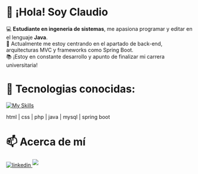 # 👋 ¡Hola! Soy Claudio
💻 **Estudiante en ingeneria de sistemas**, me apasiona programar y editar en el lenguaje **Java**.  
🚀 Actualmente me estoy centrando en el apartado de back-end, arquitecturas MVC y frameworks como Spring Boot.  
📚 ¡Estoy en constante desarrollo y apunto de finalizar mi carrera universitaria! 

# 🌱 Tecnologias conocidas:

[![My Skills](https://skillicons.dev/icons?i=html,css,php,java,mysql,spring&theme=light)](https://skillicons.dev)

html | css | php | java | mysql | spring boot

# 📫 Acerca de mí
<a href="https://www.linkedin.com/in/claudio-sep%C3%BAlveda-139a40381/" target="_blank">
  <img src="https://img.shields.io/badge/linkedin:  claudio-%2300acee.svg?color=405DE6&style=for-the-badge&logo=linkedin&logoColor=white" alt=linkedin style="margin-bottom: 5px;"/>
</a>

<a href="mailto:0xabdulkhalid@gmail.com" target="_blank">
  <img src="https://img.shields.io/badge/gmail:  claudio-%23EA4335.svg?style=for-the-badge&logo=gmail&logoColor=white" t=mail style="margin-bottom: 5px;" />
</a>
